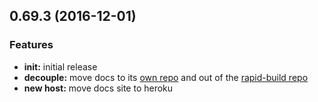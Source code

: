 ## 0.69.3 (2016-12-01)


### Features

* **init:** initial release
* **decouple:** move docs to its [own repo](https://github.com/jyounce/rapid-build-docs) and out of the [rapid-build repo](https://github.com/jyounce/rapid-build)
* **new host:** move docs site to heroku


